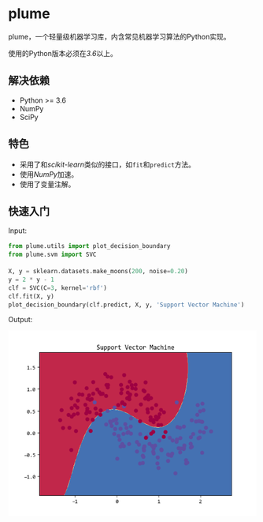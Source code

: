 # plume
plume，一个轻量级机器学习库，内含常见机器学习算法的Python实现。

使用的Python版本必须在*3.6*以上。

## 解决依赖
* Python >= 3.6
* NumPy
* SciPy


## 特色

* 采用了和*scikit-learn*类似的接口，如`fit`和`predict`方法。
* 使用*NumPy*加速。
* 使用了变量注解。

## 快速入门
Input:
```python
from plume.utils import plot_decision_boundary
from plume.svm import SVC

X, y = sklearn.datasets.make_moons(200, noise=0.20)
y = 2 * y - 1
clf = SVC(C=3, kernel='rbf')
clf.fit(X, y)
plot_decision_boundary(clf.predict, X, y, 'Support Vector Machine')
```
Output:

![img](docs/figure_svm.png)
